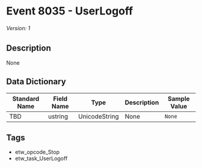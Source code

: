 # Event 8035 - UserLogoff
###### Version: 1

## Description
None

## Data Dictionary
|Standard Name|Field Name|Type|Description|Sample Value|
|---|---|---|---|---|
|TBD|ustring|UnicodeString|None|`None`|

## Tags
* etw_opcode_Stop
* etw_task_UserLogoff